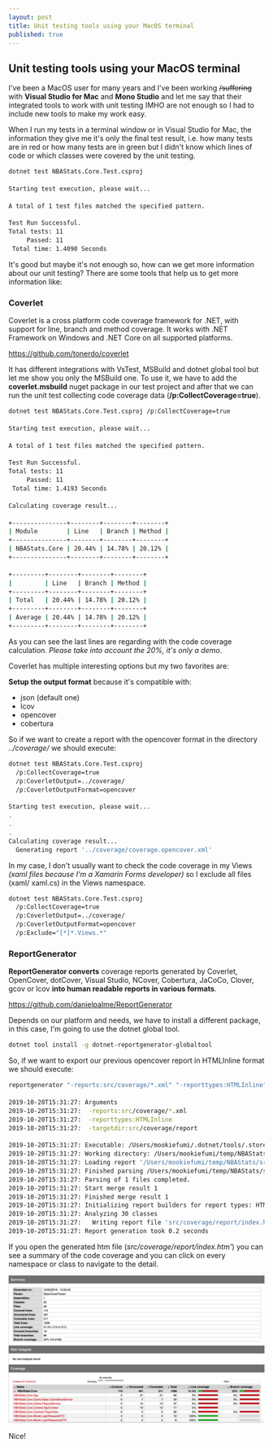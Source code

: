 ```yaml
---
layout: post
title: Unit testing tools using your MacOS terminal
published: true
---
```


## Unit testing tools using your MacOS terminal

I've been a MacOS user for many years and I've been working ~~/suffering~~ with **Visual Studio for Mac** and **Mono Studio** and let me say that their integrated tools to work with unit testing IMHO are not enough so I had to include new tools to make my work easy.

When I run my tests in a terminal window or in Visual Studio for Mac, the information they give me it's only the final test result, i.e. how many tests are in red or how many tests are in green but I didn't know which lines of code or which classes were covered by the unit testing.

```bash
dotnet test NBAStats.Core.Test.csproj

Starting test execution, please wait...

A total of 1 test files matched the specified pattern.

Test Run Successful.
Total tests: 11
     Passed: 11
 Total time: 1.4090 Seconds
```

It's good but maybe it's not enough so, how can we get more information about our unit testing? There are some tools that help us to get more information like:

### Coverlet

Coverlet is a cross platform code coverage framework for .NET, with support for line, branch and method coverage. It works with .NET Framework on Windows and .NET Core on all supported platforms.

<https://github.com/tonerdo/coverlet>

It has different integrations with VsTest, MSBuild and dotnet global tool but let me show you only the MSBuild one. To use it, we have to add the **coverlet.msbuild** nuget package in our test project and after that we can run the unit test collecting code coverage data (**/p:CollectCoverage=true**).

```bash
dotnet test NBAStats.Core.Test.csproj /p:CollectCoverage=true

Starting test execution, please wait...

A total of 1 test files matched the specified pattern.

Test Run Successful.
Total tests: 11
     Passed: 11
 Total time: 1.4193 Seconds

Calculating coverage result...

+---------------+--------+--------+--------+
| Module        | Line   | Branch | Method |
+---------------+--------+--------+--------+
| NBAStats.Core | 20.44% | 14.78% | 20.12% |
+---------------+--------+--------+--------+

+---------+--------+--------+--------+
|         | Line   | Branch | Method |
+---------+--------+--------+--------+
| Total   | 20.44% | 14.78% | 20.12% |
+---------+--------+--------+--------+
| Average | 20.44% | 14.78% | 20.12% |
+---------+--------+--------+--------+
```

As you can see the last lines are regarding with the code coverage calculation. *Please take  into account the 20%, it's only a demo*.

Coverlet has multiple interesting options but my two favorites are:

**Setup the output format** because it's compatible with:

* json (default one)
* lcov
* opencover
* cobertura

So if we want to create a report with the opencover format in the directory *../coverage/* we should execute:

```bash
dotnet test NBAStats.Core.Test.csproj
  /p:CollectCoverage=true
  /p:CoverletOutput=../coverage/
  /p:CoverletOutputFormat=opencover

Starting test execution, please wait...
.
.
.
Calculating coverage result...
  Generating report '../coverage/coverage.opencover.xml'
```

In my case, I don't usually want to check the code coverage in my Views *(xaml files because I'm a Xamarin Forms developer)* so I exclude all files (xaml/ xaml.cs) in the Views namespace.

```bash
dotnet test NBAStats.Core.Test.csproj
  /p:CollectCoverage=true
  /p:CoverletOutput=../coverage/
  /p:CoverletOutputFormat=opencover
  /p:Exclude="[*]*.Views.*"
```

### ReportGenerator

**ReportGenerator converts** coverage reports generated by Coverlet, OpenCover, dotCover, Visual Studio, NCover, Cobertura, JaCoCo, Clover, gcov or lcov **into human readable reports in various formats**.

<https://github.com/danielpalme/ReportGenerator>

Depends on our platform and needs, we have to install a different package, in this case, I'm going to use the dotnet global tool.

```bash
dotnet tool install -g dotnet-reportgenerator-globaltool
```

So, if we want to export our previous opencover report in HTMLInline format we should execute:

```bash
reportgenerator "-reports:src/coverage/*.xml" "-reporttypes:HTMLInline" "-targetdir:src/coverage/report"

2019-10-20T15:31:27: Arguments
2019-10-20T15:31:27:  -reports:src/coverage/*.xml
2019-10-20T15:31:27:  -reporttypes:HTMLInline
2019-10-20T15:31:27:  -targetdir:src/coverage/report

2019-10-20T15:31:27: Executable: /Users/mookiefumi/.dotnet/tools/.store/dotnet-reportgenerator-globaltool/4.3.1/dotnet-reportgenerator-globaltool/4.3.1/tools/netcoreapp3.0/any/ReportGenerator.Core.dll
2019-10-20T15:31:27: Working directory: /Users/mookiefumi/temp/NBAStats
2019-10-20T15:31:27: Loading report '/Users/mookiefumi/temp/NBAStats/src/coverage/coverage.opencover.xml' 1/1 in memory
2019-10-20T15:31:27: Finished parsing /Users/mookiefumi/temp/NBAStats/src/coverage/coverage.opencover.xml...
2019-10-20T15:31:27: Parsing of 1 files completed.
2019-10-20T15:31:27: Start merge result 1
2019-10-20T15:31:27: Finished merge result 1
2019-10-20T15:31:27: Initializing report builders for report types: HTMLInline
2019-10-20T15:31:27: Analyzing 30 classes
2019-10-20T15:31:27:   Writing report file 'src/coverage/report/index.htm'
2019-10-20T15:31:27: Report generation took 0.2 seconds
```

If you open the generated htm file (*src/coverage/report/index.htm'*) you can see a summary of the code coverage and you can click on every namespace or class to navigate to the detail.

![Html report](images/Screenshot2019-10-20-21.16.29.png)

Nice!
